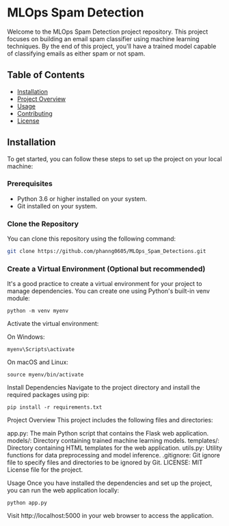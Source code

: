 # MLOps Spam Detection

Welcome to the MLOps Spam Detection project repository. This project focuses on building an email spam classifier using machine learning techniques. By the end of this project, you'll have a trained model capable of classifying emails as either spam or not spam.

## Table of Contents

- [Installation](#installation)
- [Project Overview](#project-overview)
- [Usage](#usage)
- [Contributing](#contributing)
- [License](#license)

## Installation

To get started, you can follow these steps to set up the project on your local machine:

### Prerequisites

- Python 3.6 or higher installed on your system.
- Git installed on your system.

### Clone the Repository

You can clone this repository using the following command:

```bash
git clone https://github.com/phanng0605/MLOps_Spam_Detections.git
```
### Create a Virtual Environment (Optional but recommended)
It's a good practice to create a virtual environment for your project to manage dependencies. You can create one using Python's built-in venv module:
```
python -m venv myenv
```

Activate the virtual environment:

On Windows:
```
myenv\Scripts\activate
```

On macOS and Linux:
```
source myenv/bin/activate
```

Install Dependencies
Navigate to the project directory and install the required packages using pip:
```
pip install -r requirements.txt
```

Project Overview
This project includes the following files and directories:

app.py: The main Python script that contains the Flask web application.
models/: Directory containing trained machine learning models.
templates/: Directory containing HTML templates for the web application.
utils.py: Utility functions for data preprocessing and model inference.
.gitignore: Git ignore file to specify files and directories to be ignored by Git.
LICENSE: MIT License file for the project.

Usage
Once you have installed the dependencies and set up the project, you can run the web application locally:
```
python app.py
```

Visit http://localhost:5000 in your web browser to access the application.

